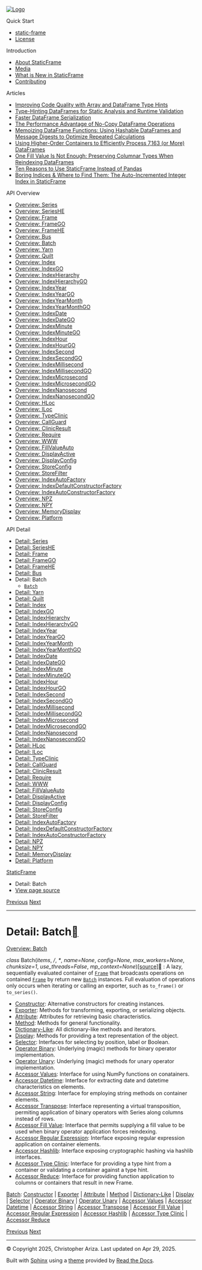 [![Logo](../_static/sf-logo-web_icon-small.png)](../index.md)

Quick Start

* [static-frame](../readme.md)
* [License](../license.md)

Introduction

* [About StaticFrame](../intro.md)
* [Media](../intro.md#media)
* [What is New in StaticFrame](../new.md)
* [Contributing](../contributing.md)

Articles

* [Improving Code Quality with Array and DataFrame Type Hints](../articles/guard.md)
* [Type-Hinting DataFrames for Static Analysis and Runtime Validation](../articles/ftyping.md)
* [Faster DataFrame Serialization](../articles/serialize.md)
* [The Performance Advantage of No-Copy DataFrame Operations](../articles/no_copy.md)
* [Memoizing DataFrame Functions: Using Hashable DataFrames and Message Digests to Optimize Repeated Calculations](../articles/hash.md)
* [Using Higher-Order Containers to Efficiently Process 7,163 (or More) DataFrames](../articles/uhoc.md)
* [One Fill Value Is Not Enough: Preserving Columnar Types When Reindexing DataFrames](../articles/fill_value.md)
* [Ten Reasons to Use StaticFrame Instead of Pandas](../articles/upgrade.md)
* [Boring Indices & Where to Find Them: The Auto-Incremented Integer Index in StaticFrame](../articles/aiii.md)

API Overview

* [Overview: Series](../api_overview/series.md)
* [Overview: SeriesHE](../api_overview/series_he.md)
* [Overview: Frame](../api_overview/frame.md)
* [Overview: FrameGO](../api_overview/frame_go.md)
* [Overview: FrameHE](../api_overview/frame_he.md)
* [Overview: Bus](../api_overview/bus.md)
* [Overview: Batch](../api_overview/batch.md)
* [Overview: Yarn](../api_overview/yarn.md)
* [Overview: Quilt](../api_overview/quilt.md)
* [Overview: Index](../api_overview/index.md)
* [Overview: IndexGO](../api_overview/index_go.md)
* [Overview: IndexHierarchy](../api_overview/index_hierarchy.md)
* [Overview: IndexHierarchyGO](../api_overview/index_hierarchy_go.md)
* [Overview: IndexYear](../api_overview/index_year.md)
* [Overview: IndexYearGO](../api_overview/index_year_go.md)
* [Overview: IndexYearMonth](../api_overview/index_year_month.md)
* [Overview: IndexYearMonthGO](../api_overview/index_year_month_go.md)
* [Overview: IndexDate](../api_overview/index_date.md)
* [Overview: IndexDateGO](../api_overview/index_date_go.md)
* [Overview: IndexMinute](../api_overview/index_minute.md)
* [Overview: IndexMinuteGO](../api_overview/index_minute_go.md)
* [Overview: IndexHour](../api_overview/index_hour.md)
* [Overview: IndexHourGO](../api_overview/index_hour_go.md)
* [Overview: IndexSecond](../api_overview/index_second.md)
* [Overview: IndexSecondGO](../api_overview/index_second_go.md)
* [Overview: IndexMillisecond](../api_overview/index_millisecond.md)
* [Overview: IndexMillisecondGO](../api_overview/index_millisecond_go.md)
* [Overview: IndexMicrosecond](../api_overview/index_microsecond.md)
* [Overview: IndexMicrosecondGO](../api_overview/index_microsecond_go.md)
* [Overview: IndexNanosecond](../api_overview/index_nanosecond.md)
* [Overview: IndexNanosecondGO](../api_overview/index_nanosecond_go.md)
* [Overview: HLoc](../api_overview/hloc.md)
* [Overview: ILoc](../api_overview/iloc.md)
* [Overview: TypeClinic](../api_overview/type_clinic.md)
* [Overview: CallGuard](../api_overview/call_guard.md)
* [Overview: ClinicResult](../api_overview/clinic_result.md)
* [Overview: Require](../api_overview/require.md)
* [Overview: WWW](../api_overview/www.md)
* [Overview: FillValueAuto](../api_overview/fill_value_auto.md)
* [Overview: DisplayActive](../api_overview/display_active.md)
* [Overview: DisplayConfig](../api_overview/display_config.md)
* [Overview: StoreConfig](../api_overview/store_config.md)
* [Overview: StoreFilter](../api_overview/store_filter.md)
* [Overview: IndexAutoFactory](../api_overview/index_auto_factory.md)
* [Overview: IndexDefaultConstructorFactory](../api_overview/index_default_constructor_factory.md)
* [Overview: IndexAutoConstructorFactory](../api_overview/index_auto_constructor_factory.md)
* [Overview: NPZ](../api_overview/npz.md)
* [Overview: NPY](../api_overview/npy.md)
* [Overview: MemoryDisplay](../api_overview/memory_display.md)
* [Overview: Platform](../api_overview/platform.md)

API Detail

* [Detail: Series](series.md)
* [Detail: SeriesHE](series_he.md)
* [Detail: Frame](frame.md)
* [Detail: FrameGO](frame_go.md)
* [Detail: FrameHE](frame_he.md)
* [Detail: Bus](bus.md)
* Detail: Batch
  + [`Batch`](#static_frame.Batch)
* [Detail: Yarn](yarn.md)
* [Detail: Quilt](quilt.md)
* [Detail: Index](index.md)
* [Detail: IndexGO](index_go.md)
* [Detail: IndexHierarchy](index_hierarchy.md)
* [Detail: IndexHierarchyGO](index_hierarchy_go.md)
* [Detail: IndexYear](index_year.md)
* [Detail: IndexYearGO](index_year_go.md)
* [Detail: IndexYearMonth](index_year_month.md)
* [Detail: IndexYearMonthGO](index_year_month_go.md)
* [Detail: IndexDate](index_date.md)
* [Detail: IndexDateGO](index_date_go.md)
* [Detail: IndexMinute](index_minute.md)
* [Detail: IndexMinuteGO](index_minute_go.md)
* [Detail: IndexHour](index_hour.md)
* [Detail: IndexHourGO](index_hour_go.md)
* [Detail: IndexSecond](index_second.md)
* [Detail: IndexSecondGO](index_second_go.md)
* [Detail: IndexMillisecond](index_millisecond.md)
* [Detail: IndexMillisecondGO](index_millisecond_go.md)
* [Detail: IndexMicrosecond](index_microsecond.md)
* [Detail: IndexMicrosecondGO](index_microsecond_go.md)
* [Detail: IndexNanosecond](index_nanosecond.md)
* [Detail: IndexNanosecondGO](index_nanosecond_go.md)
* [Detail: HLoc](hloc.md)
* [Detail: ILoc](iloc.md)
* [Detail: TypeClinic](type_clinic.md)
* [Detail: CallGuard](call_guard.md)
* [Detail: ClinicResult](clinic_result.md)
* [Detail: Require](require.md)
* [Detail: WWW](www.md)
* [Detail: FillValueAuto](fill_value_auto.md)
* [Detail: DisplayActive](display_active.md)
* [Detail: DisplayConfig](display_config.md)
* [Detail: StoreConfig](store_config.md)
* [Detail: StoreFilter](store_filter.md)
* [Detail: IndexAutoFactory](index_auto_factory.md)
* [Detail: IndexDefaultConstructorFactory](index_default_constructor_factory.md)
* [Detail: IndexAutoConstructorFactory](index_auto_constructor_factory.md)
* [Detail: NPZ](npz.md)
* [Detail: NPY](npy.md)
* [Detail: MemoryDisplay](memory_display.md)
* [Detail: Platform](platform.md)

[StaticFrame](../index.md)

* Detail: Batch
* [View page source](../_sources/api_detail/batch.rst.txt)

[Previous](bus.md "Detail: Bus")
[Next](yarn.md "Detail: Yarn")

---

# Detail: Batch[](#detail-batch "Link to this heading")

[Overview: Batch](../api_overview/batch.md#api-overview-batch)

*class* Batch(*items*, */*, *\**, *name=None*, *config=None*, *max\_workers=None*, *chunksize=1*, *use\_threads=False*, *mp\_context=None*)[[source]](../_modules/static_frame/core/batch.md#Batch)[](#static_frame.Batch "Link to this definition")
:   A lazy, sequentially evaluated container of [`Frame`](frame-selector.md#Frame "Frame") that broadcasts operations on contained [`Frame`](frame-selector.md#Frame "Frame") by return new [`Batch`](batch-selector.md#Batch "Batch") instances. Full evaluation of operations only occurs when iterating or calling an exporter, such as `to_frame()` or `to_series()`.

* [Constructor](batch-constructor.md#api-detail-batch-constructor): Alternative constructors for creating instances.
* [Exporter](batch-exporter.md#api-detail-batch-exporter): Methods for transforming, exporting, or serializing objects.
* [Attribute](batch-attribute.md#api-detail-batch-attribute): Attributes for retrieving basic characteristics.
* [Method](batch-method.md#api-detail-batch-method): Methods for general functionality.
* [Dictionary-Like](batch-dictionary_like.md#api-detail-batch-dictionary-like): All dictionary-like methods and iterators.
* [Display](batch-display.md#api-detail-batch-display): Methods for providing a text representation of the object.
* [Selector](batch-selector.md#api-detail-batch-selector): Interfaces for selecting by position, label or Boolean.
* [Operator Binary](batch-operator_binary.md#api-detail-batch-operator-binary): Underlying (magic) methods for binary operator implementation.
* [Operator Unary](batch-operator_unary.md#api-detail-batch-operator-unary): Underlying (magic) methods for unary operator implementation.
* [Accessor Values](batch-accessor_values.md#api-detail-batch-accessor-values): Interface for using NumPy functions on conatainers.
* [Accessor Datetime](batch-accessor_datetime.md#api-detail-batch-accessor-datetime): Interface for extracting date and datetime characteristics on elements.
* [Accessor String](batch-accessor_string.md#api-detail-batch-accessor-string): Interface for employing string methods on container elements.
* [Accessor Transpose](batch-accessor_transpose.md#api-detail-batch-accessor-transpose): Interface representing a virtual transposition, permiting application of binary operators with Series along columns instead of rows.
* [Accessor Fill Value](batch-accessor_fill_value.md#api-detail-batch-accessor-fill-value): Interface that permits supplying a fill value to be used when binary operator application forces reindexing.
* [Accessor Regular Expression](batch-accessor_regular_expression.md#api-detail-batch-accessor-regular-expression): Interface exposing regular expression application on container elements.
* [Accessor Hashlib](batch-accessor_hashlib.md#api-detail-batch-accessor-hashlib): Interface exposing cryptographic hashing via hashlib interfaces.
* [Accessor Type Clinic](batch-accessor_type_clinic.md#api-detail-batch-accessor-type-clinic): Interface for providing a type hint from a container or validating a container against a type hint.
* [Accessor Reduce](batch-accessor_reduce.md#api-detail-batch-accessor-reduce): Interface for providing function application to columns or containers that result in new Frame.

[Batch](#api-detail-batch): [Constructor](batch-constructor.md#api-detail-batch-constructor) | [Exporter](batch-exporter.md#api-detail-batch-exporter) | [Attribute](batch-attribute.md#api-detail-batch-attribute) | [Method](batch-method.md#api-detail-batch-method) | [Dictionary-Like](batch-dictionary_like.md#api-detail-batch-dictionary-like) | [Display](batch-display.md#api-detail-batch-display) | [Selector](batch-selector.md#api-detail-batch-selector) | [Operator Binary](batch-operator_binary.md#api-detail-batch-operator-binary) | [Operator Unary](batch-operator_unary.md#api-detail-batch-operator-unary) | [Accessor Values](batch-accessor_values.md#api-detail-batch-accessor-values) | [Accessor Datetime](batch-accessor_datetime.md#api-detail-batch-accessor-datetime) | [Accessor String](batch-accessor_string.md#api-detail-batch-accessor-string) | [Accessor Transpose](batch-accessor_transpose.md#api-detail-batch-accessor-transpose) | [Accessor Fill Value](batch-accessor_fill_value.md#api-detail-batch-accessor-fill-value) | [Accessor Regular Expression](batch-accessor_regular_expression.md#api-detail-batch-accessor-regular-expression) | [Accessor Hashlib](batch-accessor_hashlib.md#api-detail-batch-accessor-hashlib) | [Accessor Type Clinic](batch-accessor_type_clinic.md#api-detail-batch-accessor-type-clinic) | [Accessor Reduce](batch-accessor_reduce.md#api-detail-batch-accessor-reduce)

[Previous](bus.md "Detail: Bus")
[Next](yarn.md "Detail: Yarn")

---

© Copyright 2025, Christopher Ariza.
Last updated on Apr 29, 2025.

Built with [Sphinx](https://www.sphinx-doc.org/) using a
[theme](https://github.com/readthedocs/sphinx_rtd_theme)
provided by [Read the Docs](https://readthedocs.org).